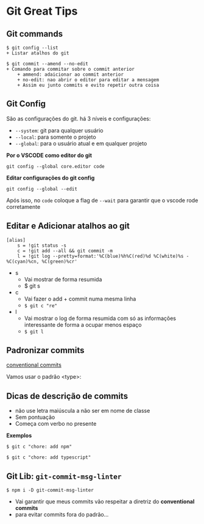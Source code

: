 # Git Great Tips

## Git commands

```
$ git config --list
+ Listar atalhos do git

$ git commit --amend --no-edit
+ Comando para commitar sobre o commit anterior
	+ ammend: adaicionar ao commit anterior
	+ no-edit: nao abrir o editor para editar a mensagem
	+ Assim eu junto commits e evito repetir outra coisa
```



## Git Config

São as configurações do git. há 3 níveis e configurações:

+ `--system`: git para qualquer usuário
+ `--local`: para somente o projeto
+ `--global`: para o usuário atual e em qualquer projeto

**Por o VSCODE como editor do git**

```
git config --global core.editor code
```

**Editar configurações do git config**

```
git config --global --edit
```

Após isso, no `code` coloque a flag de `--wait` para garantir que o vscode rode corretamente



## Editar e Adicionar atalhos ao git

```
[alias]
	s = !git status -s
	c = !git add --all && git commit -m 
	l = !git log --pretty=format:'%C(blue)%h%C(red)%d %C(white)%s - %C(cyan)%cn, %C(green)%cr'
```

+ s
  + Vai mostrar de forma resumida
  + $ git s
+ c
  + Vai fazer o add + commit numa mesma linha
  + `$ git c "re"`
+ l
  + Vai mostrar o log de forma resumida com só as informações interessante de forma a ocupar menos espaço
  + `$ git l`

## Padronizar commits

[conventional commits](https://www.conventionalcommits.org/en/v1.0.0/)

Vamos usar o padrão  \<type\>: 

## Dicas de descrição de commits

+ não use letra maiúscula a não ser em nome de classe
+ Sem pontuação
+ Começa com verbo no presente

**Exemplos**

```
$ git c "chore: add npm"

$ git c "chore: add typescript"
```

## Git Lib: `git-commit-msg-linter`

```
$ npm i -D git-commit-msg-linter
```

+ Vai garantir que meus commits vão respeitar a diretriz do **conventional commits**
+ para evitar commits fora do padrão...